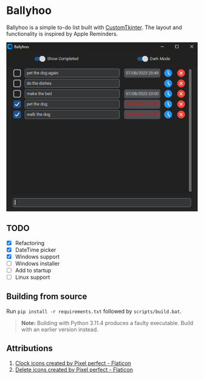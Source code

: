 # Ballyhoo

Ballyhoo is a simple to-do list built with [CustomTkinter](https://github.com/TomSchimansky/CustomTkinter). The layout and functionality is inspired by Apple Reminders.

<p align="center">
  <img src="resources/screenshot.png"/>
</p>

## TODO

- [x] Refactoring
- [x] DateTime picker
- [x] Windows support
- [ ] Windows installer
- [ ] Add to startup
- [ ] Linux support

## Building from source

Run `pip install -r requirements.txt` followed by `scripts/build.bat`.

> **Note:**  Building with Python 3.11.4 produces a faulty executable. Build with an earlier version instead.

## Attributions

1. <a href="https://www.flaticon.com/free-icons/clock" title="clock icons">Clock icons created by Pixel perfect - Flaticon</a>
2. <a href="https://www.flaticon.com/free-icons/delete" title="delete icons">Delete icons created by Pixel perfect - Flaticon</a>
